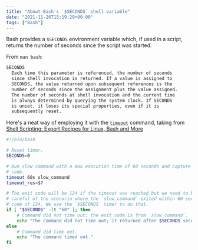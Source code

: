 ```yaml
---
title: "About Bash's `$SECONDS` shell variable"
date: "2021-11-26T15:19:29+00:00"
tags: ["Bash"]
---
```


Bash provides a `$SECONDS` environment variable which, if used in a script,
returns the number of seconds since the script was started.

From `man bash`:

```txt
SECONDS
  Each time this parameter is referenced, the number of seconds
  since shell invocation is returned. If a value is assigned to
  SECONDS, the value returned upon subsequent references is the
  number of seconds since the assignment plus the value assigned.
  The number of seconds at shell invocation and the current time
  is always determined by querying the system clock. If SECONDS
  is unset, it loses its special properties, even if it is
  subsequently reset.
```

Here's a neat way of employing it with the [`timeout`](https://ss64.com/bash/timeout.html) command, taking from [Shell Scripting: Expert Recipes
for Linux, Bash and More](https://www.oreilly.com/library/view/shell-scripting-expert/9781118166321/c03-anchor-3.xhtml)

```bash
#!/bin/bash

# Reset timer.
SECONDS=0

# Run slow command with a max execution time of 60 seconds and capture the exit
# code.
timeout 60s slow_command
timeout_res=$?

# The exit code will be 124 if the timeout was reached but we need to be
# careful of the scenario where the `slow_command` exited within 60 seconds with a
# code of 124. We use the `$SECONDS` timer to do that.
if [ "$SECONDS" -lt "60" ]; then
    # Command did not time out; the exit code is from `slow_command`.
    echo "The command did not time out; it returned after $SECONDS seconds."
else
    # Command did time out.
    echo "The command timed out."
fi
```
